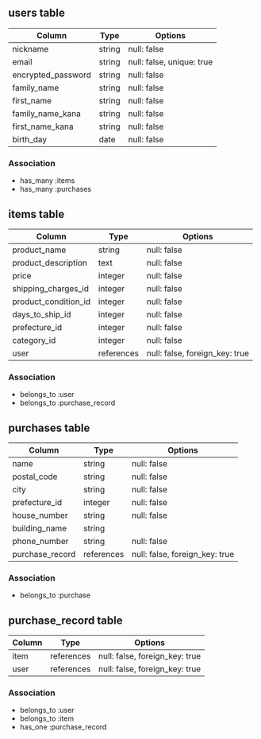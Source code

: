 ## users table

| Column             | Type                | Options                   |
|--------------------|---------------------|---------------------------|
| nickname           | string              | null: false               |
| email              | string              | null: false, unique: true |
| encrypted_password | string              | null: false               |
| family_name        | string              | null: false               |
| first_name         | string              | null: false               |
| family_name_kana   | string              | null: false               |
| first_name_kana    | string              | null: false               |
| birth_day          | date                | null: false               |

### Association

* has_many :items
* has_many :purchases

## items table

| Column                              | Type       | Options                        |
|-------------------------------------|------------|--------------------------------|
| product_name                        | string     | null: false                    |
| product_description                 | text       | null: false                    |
| price                               | integer    | null: false                    |
| shipping_charges_id                 | integer    | null: false                    |
| product_condition_id                | integer    | null: false                    |
| days_to_ship_id                     | integer    | null: false                    |
| prefecture_id                       | integer    | null: false                    |
| category_id                         | integer    | null: false                    |
| user                                | references | null: false, foreign_key: true |

### Association
- belongs_to :user
- belongs_to :purchase_record

## purchases table

| Column                              | Type       | Options                        |
|-------------------------------------|------------|--------------------------------|
| name                                | string     | null: false                    |
| postal_code                         | string     | null: false                    |
| city                                | string     | null: false                    |
| prefecture_id                       | integer    | null: false                    |
| house_number                        | string     | null: false                    |
| building_name                       | string     |                                |
| phone_number                        | string     | null: false                    |
| purchase_record                     | references | null: false, foreign_key: true |


### Association
- belongs_to :purchase


## purchase_record table

| Column                              | Type       | Options                        |
|-------------------------------------|------------|--------------------------------|
| item                                | references | null: false, foreign_key: true |
| user                                | references | null: false, foreign_key: true |


### Association
- belongs_to :user
- belongs_to :item
- has_one :purchase_record